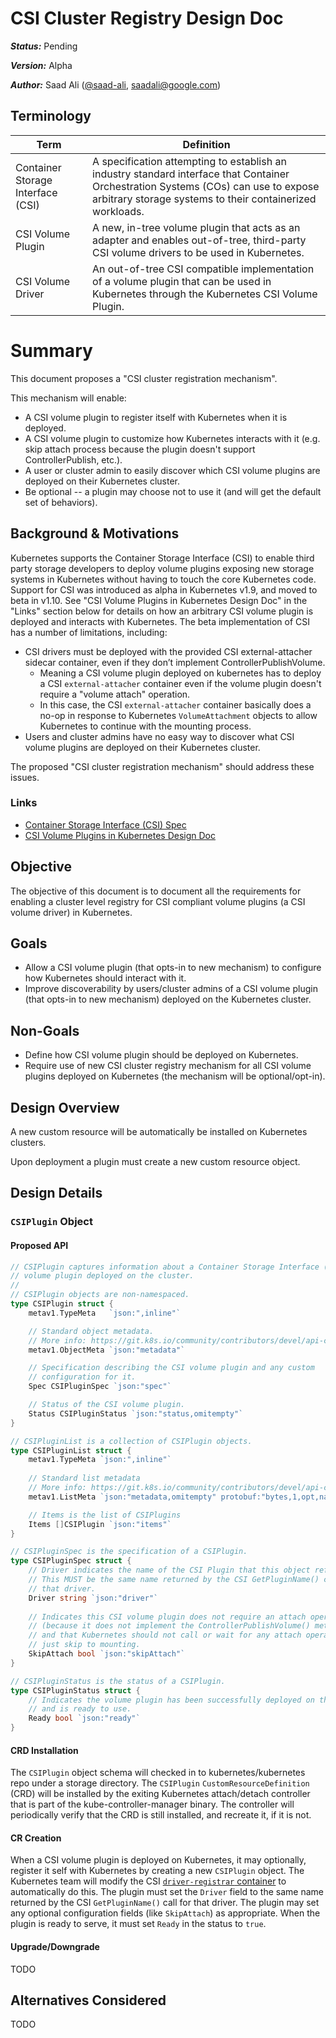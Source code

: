 # CSI Cluster Registry Design Doc

***Status:*** Pending

***Version:*** Alpha

***Author:*** Saad Ali ([@saad-ali](https://github.com/saad-ali), saadali@google.com)

## Terminology

Term | Definition
---|---
Container Storage Interface (CSI) | A specification attempting to establish an industry standard interface that Container Orchestration Systems (COs) can use to expose arbitrary storage systems to their containerized workloads.
CSI Volume Plugin | A new, in-tree volume plugin that acts as an adapter and enables out-of-tree, third-party CSI volume drivers to be used in Kubernetes.
CSI Volume Driver | An out-of-tree CSI compatible implementation of a volume plugin that can be used in Kubernetes through the Kubernetes CSI Volume Plugin.

# Summary

This document proposes a "CSI cluster registration mechanism".

This mechanism will enable:
* A CSI volume plugin to register itself with Kubernetes when it is deployed.
* A CSI volume plugin to customize how Kubernetes interacts with it (e.g. skip attach process because the plugin doesn't support ControllerPublish, etc.).
* A user or cluster admin to easily discover which CSI volume plugins are deployed on their Kubernetes cluster.
* Be optional -- a plugin may choose not to use it (and will get the default set of behaviors).


## Background & Motivations

Kubernetes supports the Container Storage Interface (CSI) to enable third party storage developers to deploy volume plugins exposing new storage systems in Kubernetes without having to touch the core Kubernetes code.
Support for CSI was introduced as alpha in Kubernetes v1.9, and moved to beta in v1.10.
See "CSI Volume Plugins in Kubernetes Design Doc" in the "Links" section below for details on how an arbitrary CSI volume plugin is deployed and interacts with Kubernetes.
The beta implementation of CSI has a number of limitations, including:
* CSI drivers must be deployed with the provided CSI external-attacher sidecar container, even if they don’t implement ControllerPublishVolume.
  * Meaning a CSI volume plugin deployed on kubernetes has to deploy a CSI `external-attacher` container even if the volume plugin doesn't require a "volume attach" operation.
  * In this case, the CSI `external-attacher` container basically does a no-op in response to Kubernetes `VolumeAttachment` objects to allow Kubernetes to continue with the mounting process.
* Users and cluster admins have no easy way to discover what CSI volume plugins are deployed on their Kubernetes cluster.

The proposed "CSI cluster registration mechanism" should address these issues.

### Links

* [Container Storage Interface (CSI) Spec](https://github.com/container-storage-interface/spec/blob/master/spec.md)
* [CSI Volume Plugins in Kubernetes Design Doc](https://github.com/kubernetes/community/blob/master/contributors/design-proposals/storage/container-storage-interface.md)

## Objective

The objective of this document is to document all the requirements for enabling a cluster level registry for CSI compliant volume plugins (a CSI volume driver) in Kubernetes.

## Goals

* Allow a CSI volume plugin (that opts-in to new mechanism) to configure how Kubernetes should interact with it.
* Improve discoverability by users/cluster admins of a CSI volume plugin (that opts-in to new mechanism) deployed on the Kubernetes cluster.

## Non-Goals

* Define how CSI volume plugin should be deployed on Kubernetes.
* Require use of new CSI cluster registry mechanism for all CSI volume plugins deployed on Kubernetes (the mechanism will be optional/opt-in).

## Design Overview

A new custom resource will be automatically be installed on Kubernetes clusters.

Upon deployment a plugin must create a new custom resource object.

## Design Details

### `CSIPlugin` Object

#### Proposed API

```go
// CSIPlugin captures information about a Container Storage Interface (CSI)
// volume plugin deployed on the cluster.
//
// CSIPlugin objects are non-namespaced.
type CSIPlugin struct {
    metav1.TypeMeta   `json:",inline"`

	// Standard object metadata.
	// More info: https://git.k8s.io/community/contributors/devel/api-conventions.md#metadata
    metav1.ObjectMeta `json:"metadata"`

    // Specification describing the CSI volume plugin and any custom
    // configuration for it.
	Spec CSIPluginSpec `json:"spec"`

	// Status of the CSI volume plugin.
	Status CSIPluginStatus `json:"status,omitempty"`
}

// CSIPluginList is a collection of CSIPlugin objects.
type CSIPluginList struct {
    metav1.TypeMeta `json:",inline"`
    
	// Standard list metadata
	// More info: https://git.k8s.io/community/contributors/devel/api-conventions.md#metadata
	metav1.ListMeta `json:"metadata,omitempty" protobuf:"bytes,1,opt,name=metadata"`

	// Items is the list of CSIPlugins
	Items []CSIPlugin `json:"items"`
}

// CSIPluginSpec is the specification of a CSIPlugin.
type CSIPluginSpec struct {
    // Driver indicates the name of the CSI Plugin that this object refers to.
    // This MUST be the same name returned by the CSI GetPluginName() call for
    // that driver.
    Driver string `json:"driver"`
    
    // Indicates this CSI volume plugin does not require an attach operation
    // (because it does not implement the ControllerPublishVolume() method),
    // and that Kubernetes should not call or wait for any attach operation and
    // just skip to mounting.
	SkipAttach bool `json:"skipAttach"`
}

// CSIPluginStatus is the status of a CSIPlugin.
type CSIPluginStatus struct {
    // Indicates the volume plugin has been successfully deployed on the cluster
    // and is ready to use.
	Ready bool `json:"ready"`
}

```

#### CRD Installation

The `CSIPlugin` object schema will checked in to kubernetes/kubernetes repo under a storage directory.
The `CSIPlugin` `CustomResourceDefinition` (CRD) will be installed by the exiting Kubernetes attach/detach controller that is part of the kube-controller-manager binary.
The controller will periodically verify that the CRD is still installed, and recreate it, if it is not.

#### CR Creation

When a CSI volume plugin is deployed on Kubernetes, it may optionally, register it self with Kubernetes by creating a new `CSIPlugin` object.
The Kubernetes team will modify the CSI [`driver-registrar` container](https://github.com/kubernetes-csi/driver-registrar) to automatically do this.
The plugin must set the `Driver` field to the same name returned by the CSI `GetPluginName()` call for that driver.
The plugin may set any optional configuration fields (like `SkipAttach`) as appropriate.
When the plugin is ready to serve, it must set `Ready` in the status to `true`.

#### Upgrade/Downgrade
TODO

## Alternatives Considered
TODO
